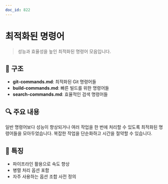 ```yaml
---
doc_id: 822
---
```


# 최적화된 명령어

> 성능과 효율성을 높인 최적화된 명령어 모음입니다.

## 📁 구조

- **git-commands.md**: 최적화된 Git 명령어들
- **build-commands.md**: 빠른 빌드를 위한 명령어들
- **search-commands.md**: 효율적인 검색 명령어들

## 🔍 주요 내용

일반 명령어보다 성능이 향상되거나 여러 작업을 한 번에 처리할 수 있도록 최적화된 명령어들을 모아두었습니다. 복잡한 작업을 단순화하고 시간을 절약할 수 있습니다.

## 📌 특징

- 파이프라인 활용으로 속도 향상
- 병렬 처리 옵션 포함
- 자주 사용하는 옵션 조합 사전 정의